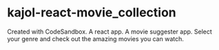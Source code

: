# kajol-react-movie_collection
Created with CodeSandbox.
A react app.
A movie suggester app. Select your genre and check out the amazing movies you can watch.
